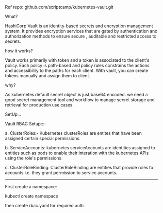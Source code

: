 Ref repo: github.com/scriptcamp/kubernetes-vault.git

What?

HashiCorp Vault is an identity-based secrets and encryption management system. It provides
  encryption services that are gated by authentication and authorization methods to ensure secure , auditable and restricted access to secrets.


  how it works?

  Vault works primarily with token and a token is associated to the client's policy. Each policy is 
  path-based and policy rules constrains the actions and accessibility to the paths for each client.
  With vault, you can create tokens manually and assign them to client.


  why?

  As kubernetes default secret object is just base64 encoded. we need a good secret management tool and workflow to
   manage secret storage and retrieval for production use cases.



   SetUp...


   Vault RBAC Setup::::

   a. ClusterRoles:- Kubernetes clusterRoles are entites that have been assigned certain special permissions.

   b. ServiceAccounts: kubernetes serviceAccounts are identities assigned to entities such as pods to enable their interation with the kubernetes APIs using the role's permissions.

   c. ClusterRoleBinding: ClusterRoleBinding are entities that provide roles to accounts i.e. they grant permission to service accounts.




  **************

  First create a namespace:

  kubectl create namespace <namespace-name>

  then create rbac.yaml for required auth.

  
